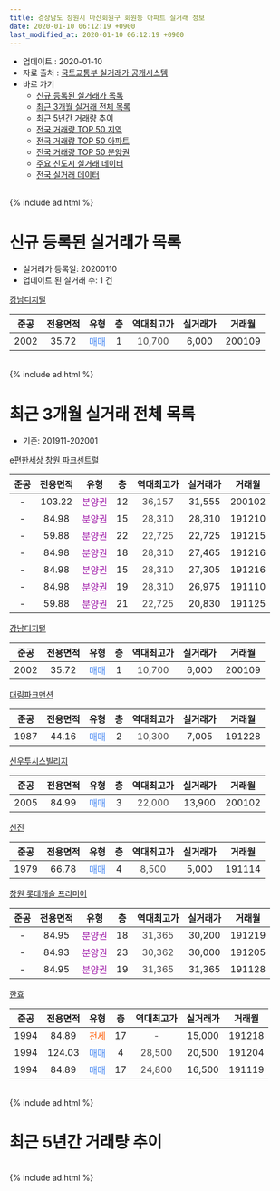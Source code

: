 ```yaml
---
title: 경상남도 창원시 마산회원구 회원동 아파트 실거래 정보
date: 2020-01-10 06:12:19 +0900
last_modified_at: 2020-01-10 06:12:19 +0900
---
```


* 업데이트 : 2020-01-10
* 자료 출처 : [국토교통부 실거래가 공개시스템](http://rt.molit.go.kr)
* 바로 가기
    * [신규 등록된 실거래가 목록](#신규-등록된-실거래가-목록)
    * [최근 3개월 실거래 전체 목록](#최근-3개월-실거래-전체-목록)
    * [최근 5년간 거래량 추이](#최근-5년간-거래량-추이)
    * [전국 거래량 TOP 50 지역](https://inasie.github.io/apt-trade-info/최근-3개월-전국에서-가장-거래가-많이-발생한-지역)
    * [전국 거래량 TOP 50 아파트](https://inasie.github.io/apt-trade-info/최근-3개월-전국에서-가장-거래가-많이-발생한-아파트)
    * [전국 거래량 TOP 50 분양권](https://inasie.github.io/apt-trade-info/최근-3개월-전국에서-가장-거래가-많이-발생한-분양권)
    * [주요 신도시 실거래 데이터](https://inasie.github.io/apt-trade-info/주요-신도시)
    * [전국 실거래 데이터](https://inasie.github.io/apt-trade-info/전국)
<br>
{% include ad.html %}
<br>

# 신규 등록된 실거래가 목록
* 실거래가 등록일: 20200110
* 업데이트 된 실거래 수: 1 건


[강남디지털](https://search.naver.com/search.naver?query=%EA%B2%BD%EC%83%81%EB%82%A8%EB%8F%84+%EC%B0%BD%EC%9B%90%EC%8B%9C+%EB%A7%88%EC%82%B0%ED%9A%8C%EC%9B%90%EA%B5%AC+%ED%9A%8C%EC%9B%90%EB%8F%99+%EA%B0%95%EB%82%A8%EB%94%94%EC%A7%80%ED%84%B8)

|준공|전용면적|유형|층|역대최고가|실거래가|거래월|
|:---:|:---:|:---:|:---:|:---:|:---:|:---:|
|2002|35.72|<span style="color:#4285f3">매매</span>|1|<span style="color:#444444">10,700</span>|6,000|200109|


<br>
{% include ad.html %}
<br>

# 최근 3개월 실거래 전체 목록
* 기준: 201911-202001


[e편한세상 창원 파크센트럴](https://search.naver.com/search.naver?query=%EA%B2%BD%EC%83%81%EB%82%A8%EB%8F%84+%EC%B0%BD%EC%9B%90%EC%8B%9C+%EB%A7%88%EC%82%B0%ED%9A%8C%EC%9B%90%EA%B5%AC+%ED%9A%8C%EC%9B%90%EB%8F%99+e%ED%8E%B8%ED%95%9C%EC%84%B8%EC%83%81+%EC%B0%BD%EC%9B%90+%ED%8C%8C%ED%81%AC%EC%84%BC%ED%8A%B8%EB%9F%B4)

|준공|전용면적|유형|층|역대최고가|실거래가|거래월|
|:---:|:---:|:---:|:---:|:---:|:---:|:---:|
|-|103.22|<span style="color:#9C11A5">분양권</span>|12|<span style="color:#444444">36,157</span>|31,555|200102|
|-|84.98|<span style="color:#9C11A5">분양권</span>|15|<span style="color:#444444">28,310</span>|28,310|191210|
|-|59.88|<span style="color:#9C11A5">분양권</span>|22|<span style="color:#444444">22,725</span>|22,725|191215|
|-|84.98|<span style="color:#9C11A5">분양권</span>|18|<span style="color:#444444">28,310</span>|27,465|191216|
|-|84.98|<span style="color:#9C11A5">분양권</span>|15|<span style="color:#444444">28,310</span>|27,305|191216|
|-|84.98|<span style="color:#9C11A5">분양권</span>|19|<span style="color:#444444">28,310</span>|26,975|191110|
|-|59.88|<span style="color:#9C11A5">분양권</span>|21|<span style="color:#444444">22,725</span>|20,830|191125|

[강남디지털](https://search.naver.com/search.naver?query=%EA%B2%BD%EC%83%81%EB%82%A8%EB%8F%84+%EC%B0%BD%EC%9B%90%EC%8B%9C+%EB%A7%88%EC%82%B0%ED%9A%8C%EC%9B%90%EA%B5%AC+%ED%9A%8C%EC%9B%90%EB%8F%99+%EA%B0%95%EB%82%A8%EB%94%94%EC%A7%80%ED%84%B8)

|준공|전용면적|유형|층|역대최고가|실거래가|거래월|
|:---:|:---:|:---:|:---:|:---:|:---:|:---:|
|2002|35.72|<span style="color:#4285f3">매매</span>|1|<span style="color:#444444">10,700</span>|6,000|200109|

[대림파크맨션](https://search.naver.com/search.naver?query=%EA%B2%BD%EC%83%81%EB%82%A8%EB%8F%84+%EC%B0%BD%EC%9B%90%EC%8B%9C+%EB%A7%88%EC%82%B0%ED%9A%8C%EC%9B%90%EA%B5%AC+%ED%9A%8C%EC%9B%90%EB%8F%99+%EB%8C%80%EB%A6%BC%ED%8C%8C%ED%81%AC%EB%A7%A8%EC%85%98)

|준공|전용면적|유형|층|역대최고가|실거래가|거래월|
|:---:|:---:|:---:|:---:|:---:|:---:|:---:|
|1987|44.16|<span style="color:#4285f3">매매</span>|2|<span style="color:#444444">10,300</span>|7,005|191228|

[신우투시스빌리지](https://search.naver.com/search.naver?query=%EA%B2%BD%EC%83%81%EB%82%A8%EB%8F%84+%EC%B0%BD%EC%9B%90%EC%8B%9C+%EB%A7%88%EC%82%B0%ED%9A%8C%EC%9B%90%EA%B5%AC+%ED%9A%8C%EC%9B%90%EB%8F%99+%EC%8B%A0%EC%9A%B0%ED%88%AC%EC%8B%9C%EC%8A%A4%EB%B9%8C%EB%A6%AC%EC%A7%80)

|준공|전용면적|유형|층|역대최고가|실거래가|거래월|
|:---:|:---:|:---:|:---:|:---:|:---:|:---:|
|2005|84.99|<span style="color:#4285f3">매매</span>|3|<span style="color:#444444">22,000</span>|13,900|200102|

[신진](https://search.naver.com/search.naver?query=%EA%B2%BD%EC%83%81%EB%82%A8%EB%8F%84+%EC%B0%BD%EC%9B%90%EC%8B%9C+%EB%A7%88%EC%82%B0%ED%9A%8C%EC%9B%90%EA%B5%AC+%ED%9A%8C%EC%9B%90%EB%8F%99+%EC%8B%A0%EC%A7%84)

|준공|전용면적|유형|층|역대최고가|실거래가|거래월|
|:---:|:---:|:---:|:---:|:---:|:---:|:---:|
|1979|66.78|<span style="color:#4285f3">매매</span>|4|<span style="color:#444444">8,500</span>|5,000|191114|

[창원 롯데캐슬 프리미어](https://search.naver.com/search.naver?query=%EA%B2%BD%EC%83%81%EB%82%A8%EB%8F%84+%EC%B0%BD%EC%9B%90%EC%8B%9C+%EB%A7%88%EC%82%B0%ED%9A%8C%EC%9B%90%EA%B5%AC+%ED%9A%8C%EC%9B%90%EB%8F%99+%EC%B0%BD%EC%9B%90+%EB%A1%AF%EB%8D%B0%EC%BA%90%EC%8A%AC+%ED%94%84%EB%A6%AC%EB%AF%B8%EC%96%B4)

|준공|전용면적|유형|층|역대최고가|실거래가|거래월|
|:---:|:---:|:---:|:---:|:---:|:---:|:---:|
|-|84.95|<span style="color:#9C11A5">분양권</span>|18|<span style="color:#444444">31,365</span>|30,200|191219|
|-|84.93|<span style="color:#9C11A5">분양권</span>|23|<span style="color:#444444">30,362</span>|30,000|191205|
|-|84.95|<span style="color:#9C11A5">분양권</span>|19|<span style="color:#444444">31,365</span>|31,365|191128|

[한효](https://search.naver.com/search.naver?query=%EA%B2%BD%EC%83%81%EB%82%A8%EB%8F%84+%EC%B0%BD%EC%9B%90%EC%8B%9C+%EB%A7%88%EC%82%B0%ED%9A%8C%EC%9B%90%EA%B5%AC+%ED%9A%8C%EC%9B%90%EB%8F%99+%ED%95%9C%ED%9A%A8)

|준공|전용면적|유형|층|역대최고가|실거래가|거래월|
|:---:|:---:|:---:|:---:|:---:|:---:|:---:|
|1994|84.89|<span style="color:#ff5a00">전세</span>|17|<span style="color:#444444">-</span>|15,000|191218|
|1994|124.03|<span style="color:#4285f3">매매</span>|4|<span style="color:#444444">28,500</span>|20,500|191204|
|1994|84.89|<span style="color:#4285f3">매매</span>|17|<span style="color:#444444">24,800</span>|16,500|191119|


<br>
{% include ad.html %}
<br>

# 최근 5년간 거래량 추이


<div style="width:100%;">
    <canvas id="deal_progress" height="200"></canvas>
</div>

<script>
new Chart(document.getElementById("deal_progress"), {
    type: 'line',
    data: {
        labels: ['201501','201502','201503','201504','201505','201506','201507','201508','201509','201510','201511','201512','201601','201602','201603','201604','201605','201606','201607','201608','201609','201610','201611','201612','201701','201702','201703','201704','201705','201706','201707','201708','201709','201710','201711','201712','201801','201802','201803','201804','201805','201806','201807','201808','201809','201810','201811','201812','201901','201902','201903','201904','201905','201906','201907','201908','201909','201910','201911','201912','202001'],
        datasets: [{
            label: '매매',
            pointRadius: 1,
            data: [5, 7, 10, 6, 11, 5, 4, 8, 11, 13, 7, 6, 4, 4, 10, 6, 5, 7, 5, 4, 9, 9, 6, 6, 7, 8, 14, 11, 2, 3, 7, 4, 11, 8, 32, 6, 9, 7, 10, 5, 2, 4, 1, 2, 1, 4, 2, 2, 2, 1, 3, 4, 4, 3, 4, 1, 6, 3, 5, 8, 3],
            borderColor: "rgba(255, 201, 14, 1)",
            backgroundColor: "rgba(255, 201, 14, 0.5)",
            fill: false,
            lineTension: 0
        },{
            label: '전월세',
            pointRadius: 1,
            data: [0, 0, 3, 3, 5, 1, 0, 2, 0, 1, 2, 4, 3, 1, 4, 1, 2, 1, 3, 1, 1, 2, 3, 1, 2, 0, 3, 2, 4, 3, 0, 1, 0, 4, 0, 1, 3, 0, 3, 1, 1, 0, 0, 0, 0, 2, 0, 0, 0, 4, 1, 1, 2, 0, 2, 1, 1, 0, 0, 1, 0],
            borderColor: "rgba(0, 141, 185, 1)",
            backgroundColor: "rgba(0, 141, 185, 0.5)",
            fill: false,
            lineTension: 0
        }
        ]
    },
    options: {
        responsive: true,
        title: {
            display: false
        },
        tooltips: {
            mode: 'index',
            intersect: false
        },
        hover: {
            mode: 'nearest',
            intersect: true
        },
        scales: {
            xAxes: [{
                display: true,
                scaleLabel: {
                    display: true,
                    labelString: '년/월'
                }
            }],
            yAxes: [{
                display: true,
                ticks: {
                    suggestedMin: 0,
                },
                scaleLabel: {
                    display: true,
                    labelString: '실거래 수'
                }
            }]
        }
    }
});

</script>


<br>
{% include ad.html %}
<br>

